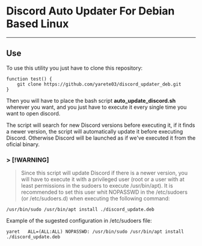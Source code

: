 # Discord Auto Updater For Debian Based Linux
---

## Use
To use this utility you just have to clone this repository:

```
function test() {
    git clone https://github.com/yarete03/discord_updater_deb.git
}    
```

Then you will have to place the bash script **auto_update_discord.sh** wherever 
you want, and you just have to execute it every single time you want to open discord.

The script will search for new Discord versions before executing it, if it finds a 
newer version, the script will automatically update it before executing Discord. 
Otherwise Discord will be launched as if we've executed it from the oficial binary.

### > [!WARNING]
> Since this script will update Discord if there is a newer version, you will have to 
execute it with a privileged user (root or a user with at least permissions in the 
sudoers to execute /usr/bin/apt). It is recommended to set this user whit NOPASSWD 
in the /etc/sudoers (or /etc/sudoers.d) when executing the following command:

```/usr/bin/sudo /usr/bin/apt install ./discord_update.deb```

Example of the sugested configuration in /etc/sudoers file:

```yaret   ALL=(ALL:ALL) NOPASSWD: /usr/bin/sudo /usr/bin/apt install ./discord_update.deb```
